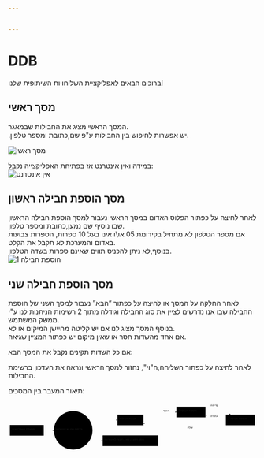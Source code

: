 ```yaml
---


---
```


<h1 id="ddb">DDB</h1>
<p>ברוכים הבאים לאפליקציית השליחויות השיתופית שלנו!</p>
<h2 id="מסך-ראשי">מסך ראשי</h2>
<p>המסך הראשי מציג את החבילות שבמאגר.<br>
.יש אפשרות לחיפוש בין החבילות ע"פ שם,כתובת ומספר טלפון.</p>
<p><img src="https://github.com/shlomichi1351/WareHouse_App/blob/master/%D7%9E%D7%A1%D7%9A%20%D7%A8%D7%90%D7%A9%D7%99.jpg?raw=true" alt="מסך ראשי"></p>
<p>במידה ואין אינטרנט אז בפתיחת האפליקצייה נקבל:<br>
<img src="https://github.com/shlomichi1351/WareHouse_App/blob/master/%D7%90%D7%99%D7%9F_%D7%90%D7%99%D7%A0%D7%98%D7%A8%D7%A0%D7%98.jpg?raw=true" alt="אין אינטרנט"></p>
<h2 id="מסך-הוספת-חבילה-ראשון">מסך הוספת חבילה ראשון</h2>
<p>לאחר לחיצה על כפתור הפלוס האדום במסך הראשי נעבור למסך הוספת חבילה הראשון שבו נוסיף שם נמען,כתובת ומספר טלפון.<br>
אם מספר הטלפון לא מתחיל בקידומת 05 או\ו אינו בעל 10 ספרות, הספרות צבועות באדום והמערכת לא תקבל את הקלט.<br>
בנוסף,לא ניתן להכניס תווים שאינם ספרות בשדה הטלפון.<br>
<img src="https://github.com/shlomichi1351/WareHouse_App/blob/master/%D7%94%D7%95%D7%A1%D7%A4%D7%941.jpg?raw=true" alt="הוספת חבילה 1"></p>
<h2 id="מסך-הוספת-חבילה-שני">מסך הוספת חבילה שני</h2>
<p>לאחר החלקה על המסך או לחיצה על כפתור “הבא” נעבור למסך השני של הוספת החבילה שבו אנו נדרשים לציין את סוג החבילה וגודלה מתוך 2 רשימות הניתנות לנו ע"י ממשק המשתמש.<br>
בנוסף המסך מציג לנו אם יש קליטה מחיישן המיקום או לא.<br>
אם אחד מהשדות חסר או שאין מיקום יש כפתור המציין שגיאה.<br>
<img src="https://github.com/shlomichi1351/WareHouse_App/blob/master/%D7%94%D7%95%D7%A1%D7%A4%D7%942_%D7%9C%D7%90%D7%9E%D7%90%D7%95%D7%A9%D7%A8.jpg?raw=true" alt=""></p>
<p>אם כל השדות תקינים נקבל את המסך הבא:<br>
<img src="https://github.com/shlomichi1351/WareHouse_App/blob/master/%D7%94%D7%95%D7%A1%D7%A4%D7%942%D7%9E%D7%90%D7%95%D7%A9%D7%A8.jpg?raw=true" alt=""></p>
<p>לאחר לחיצה על כפתור השליחה,ה"וי", נחזור למסך הראשי ונראה את העדכון ברשימת החבילות.</p>
<p>תיאור המעבר בין המסכים:</p>
<div class="mermaid"><svg xmlns="http://www.w3.org/2000/svg" id="mermaid-svg-KYhDBIdLxQ3uKRqx" width="100%" style="max-width: 1223.4375px;" viewBox="0 0 1223.4375 243.734375"><g transform="translate(-12, -12)"><g class="output"><g class="clusters"></g><g class="edgePaths"><g class="edgePath" style="opacity: 1;"><path class="path" d="M186.75,152.5L211.75,152.5L236.75,152.5" marker-end="url(#arrowhead20838)" style="fill:none"></path><defs><marker id="arrowhead20838" viewBox="0 0 10 10" refX="9" refY="5" markerUnits="strokeWidth" markerWidth="8" markerHeight="6" orient="auto"><path d="M 0 0 L 10 5 L 0 10 z" class="arrowheadPath" style="stroke-width: 1; stroke-dasharray: 1, 0;"></path></marker></defs></g><g class="edgePath" style="opacity: 1;"><path class="path" d="M419.5920189322289,115.15717061758144L452.21875,101.25L550.0703125,101.25" marker-end="url(#arrowhead20839)" style="fill:none"></path><defs><marker id="arrowhead20839" viewBox="0 0 10 10" refX="9" refY="5" markerUnits="strokeWidth" markerWidth="8" markerHeight="6" orient="auto"><path d="M 0 0 L 10 5 L 0 10 z" class="arrowheadPath" style="stroke-width: 1; stroke-dasharray: 1, 0;"></path></marker></defs></g><g class="edgePath" style="opacity: 1;"><path class="path" d="M419.5920189322289,189.84282938241856L452.21875,203.75L477.21875,203.75" marker-end="url(#arrowhead20840)" style="fill:none"></path><defs><marker id="arrowhead20840" viewBox="0 0 10 10" refX="9" refY="5" markerUnits="strokeWidth" markerWidth="8" markerHeight="6" orient="auto"><path d="M 0 0 L 10 5 L 0 10 z" class="arrowheadPath" style="stroke-width: 1; stroke-dasharray: 1, 0;"></path></marker></defs></g><g class="edgePath" style="opacity: 1;"><path class="path" d="M678.1640625,87.59782328419786L795.90625,62.5L840.796875,62.5" marker-end="url(#arrowhead20841)" style="fill:none"></path><defs><marker id="arrowhead20841" viewBox="0 0 10 10" refX="9" refY="5" markerUnits="strokeWidth" markerWidth="8" markerHeight="6" orient="auto"><path d="M 0 0 L 10 5 L 0 10 z" class="arrowheadPath" style="stroke-width: 1; stroke-dasharray: 1, 0;"></path></marker></defs></g><g class="edgePath" style="opacity: 1;"><path class="path" d="M1084.3125,93.90319217196021L1034.1171875,88.75L983.921875,77.92829643888354" marker-end="url(#arrowhead20842)" style="fill:none"></path><defs><marker id="arrowhead20842" viewBox="0 0 10 10" refX="9" refY="5" markerUnits="strokeWidth" markerWidth="8" markerHeight="6" orient="auto"><path d="M 0 0 L 10 5 L 0 10 z" class="arrowheadPath" style="stroke-width: 1; stroke-dasharray: 1, 0;"></path></marker></defs></g><g class="edgePath" style="opacity: 1;"><path class="path" d="M983.921875,47.07170356111646L1034.1171875,36.25L1106.7035757211538,75" marker-end="url(#arrowhead20843)" style="fill:none"></path><defs><marker id="arrowhead20843" viewBox="0 0 10 10" refX="9" refY="5" markerUnits="strokeWidth" markerWidth="8" markerHeight="6" orient="auto"><path d="M 0 0 L 10 5 L 0 10 z" class="arrowheadPath" style="stroke-width: 1; stroke-dasharray: 1, 0;"></path></marker></defs></g><g class="edgePath" style="opacity: 1;"><path class="path" d="M1084.3125,127.33116778954123L1034.1171875,145.625L912.359375,145.625L795.90625,145.625L678.1640625,116.88394430357987" marker-end="url(#arrowhead20844)" style="fill:none"></path><defs><marker id="arrowhead20844" viewBox="0 0 10 10" refX="9" refY="5" markerUnits="strokeWidth" markerWidth="8" markerHeight="6" orient="auto"><path d="M 0 0 L 10 5 L 0 10 z" class="arrowheadPath" style="stroke-width: 1; stroke-dasharray: 1, 0;"></path></marker></defs></g></g><g class="edgeLabels"><g class="edgeLabel" transform="" style="opacity: 1;"><g transform="translate(0,0)" class="label"><foreignObject width="0" height="0"><div xmlns="http://www.w3.org/1999/xhtml" style="display: inline-block; white-space: nowrap;"><span class="edgeLabel"></span></div></foreignObject></g></g><g class="edgeLabel" transform="" style="opacity: 1;"><g transform="translate(0,0)" class="label"><foreignObject width="0" height="0"><div xmlns="http://www.w3.org/1999/xhtml" style="display: inline-block; white-space: nowrap;"><span class="edgeLabel"></span></div></foreignObject></g></g><g class="edgeLabel" transform="" style="opacity: 1;"><g transform="translate(0,0)" class="label"><foreignObject width="0" height="0"><div xmlns="http://www.w3.org/1999/xhtml" style="display: inline-block; white-space: nowrap;"><span class="edgeLabel"></span></div></foreignObject></g></g><g class="edgeLabel" transform="translate(795.90625,62.5)" style="opacity: 1;"><g transform="translate(-19.890625,-16.25)" class="label"><foreignObject width="39.78515625" height="32.5"><div xmlns="http://www.w3.org/1999/xhtml" style="display: inline-block; white-space: nowrap;"><span class="edgeLabel">הוסף</span></div></foreignObject></g></g><g class="edgeLabel" transform="translate(1034.1171875,88.75)" style="opacity: 1;"><g transform="translate(-25.1953125,-16.25)" class="label"><foreignObject width="50.390625" height="32.5"><div xmlns="http://www.w3.org/1999/xhtml" style="display: inline-block; white-space: nowrap;"><span class="edgeLabel">אחורה</span></div></foreignObject></g></g><g class="edgeLabel" transform="translate(1034.1171875,36.25)" style="opacity: 1;"><g transform="translate(-25.078125,-16.25)" class="label"><foreignObject width="50.15625" height="32.5"><div xmlns="http://www.w3.org/1999/xhtml" style="display: inline-block; white-space: nowrap;"><span class="edgeLabel">קדימה</span></div></foreignObject></g></g><g class="edgeLabel" transform="translate(912.359375,145.625)" style="opacity: 1;"><g transform="translate(-17.5546875,-16.25)" class="label"><foreignObject width="35.1171875" height="32.5"><div xmlns="http://www.w3.org/1999/xhtml" style="display: inline-block; white-space: nowrap;"><span class="edgeLabel">שלח</span></div></foreignObject></g></g></g><g class="nodes"><g class="node" id="Z" transform="translate(103.375,152.5)" style="opacity: 1;"><rect rx="0" ry="0" x="-83.375" y="-26.25" width="166.75" height="52.5"></rect><g class="label" transform="translate(0,0)"><g transform="translate(-73.375,-16.25)"><foreignObject width="146.7578125" height="32.5"><div xmlns="http://www.w3.org/1999/xhtml" style="display: inline-block; white-space: nowrap;">הפעלת האפליקציה</div></foreignObject></g></g></g><g class="node" id="Y" transform="translate(331.984375,152.5)" style="opacity: 1;"><circle x="-95.234375" y="-26.25" r="95.234375"></circle><g class="label" transform="translate(0,0)"><g transform="translate(-85.234375,-16.25)"><foreignObject width="170.46875" height="32.5"><div xmlns="http://www.w3.org/1999/xhtml" style="display: inline-block; white-space: nowrap;">בדיקה אם יש אינטרנט</div></foreignObject></g></g></g><g class="node" id="A" transform="translate(614.1171875,101.25)" style="opacity: 1;"><rect rx="0" ry="0" x="-64.046875" y="-26.25" width="128.09375" height="52.5"></rect><g class="label" transform="translate(0,0)"><g transform="translate(-54.046875,-16.25)"><foreignObject width="108.10546875" height="32.5"><div xmlns="http://www.w3.org/1999/xhtml" style="display: inline-block; white-space: nowrap;">תצוגת חבילות</div></foreignObject></g></g></g><g class="node" id="X" transform="translate(614.1171875,203.75)" style="opacity: 1;"><rect rx="0" ry="0" x="-136.8984375" y="-26.25" width="273.796875" height="52.5"></rect><g class="label" transform="translate(0,0)"><g transform="translate(-126.8984375,-16.25)"><foreignObject width="253.80859375" height="32.5"><div xmlns="http://www.w3.org/1999/xhtml" style="display: inline-block; white-space: nowrap;">מסך המציין שאין חיבור לאינטרנט</div></foreignObject></g></g></g><g class="node" id="B" transform="translate(912.359375,62.5)" style="opacity: 1;"><rect rx="0" ry="0" x="-71.5625" y="-26.25" width="143.125" height="52.5"></rect><g class="label" transform="translate(0,0)"><g transform="translate(-61.5625,-16.25)"><foreignObject width="123.125" height="32.5"><div xmlns="http://www.w3.org/1999/xhtml" style="display: inline-block; white-space: nowrap;">הוספת חבילה 1</div></foreignObject></g></g></g><g class="node" id="C" transform="translate(1155.875,101.25)" style="opacity: 1;"><rect rx="0" ry="0" x="-71.5625" y="-26.25" width="143.125" height="52.5"></rect><g class="label" transform="translate(0,0)"><g transform="translate(-61.5625,-16.25)"><foreignObject width="123.125" height="32.5"><div xmlns="http://www.w3.org/1999/xhtml" style="display: inline-block; white-space: nowrap;">הוספת חבילה 2</div></foreignObject></g></g></g></g></g></g></svg></div>

